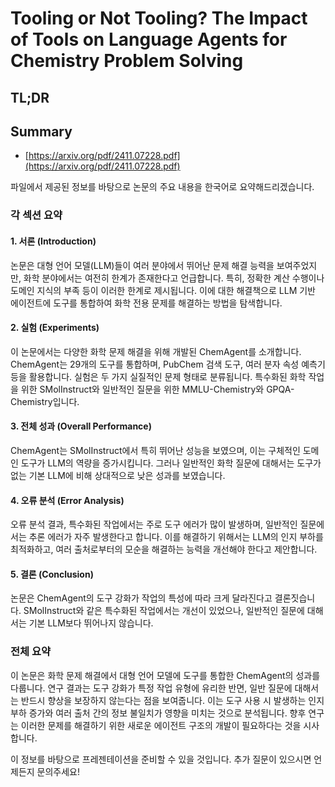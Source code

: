 # Tooling or Not Tooling? The Impact of Tools on Language Agents for Chemistry Problem Solving
## TL;DR
## Summary
- [https://arxiv.org/pdf/2411.07228.pdf](https://arxiv.org/pdf/2411.07228.pdf)

파일에서 제공된 정보를 바탕으로 논문의 주요 내용을 한국어로 요약해드리겠습니다.

### 각 섹션 요약

#### 1. 서론 (Introduction)
논문은 대형 언어 모델(LLM)들이 여러 분야에서 뛰어난 문제 해결 능력을 보여주었지만, 화학 분야에서는 여전히 한계가 존재한다고 언급합니다. 특히, 정확한 계산 수행이나 도메인 지식의 부족 등이 이러한 한계로 제시됩니다. 이에 대한 해결책으로 LLM 기반 에이전트에 도구를 통합하여 화학 전용 문제를 해결하는 방법을 탐색합니다.

#### 2. 실험 (Experiments)
이 논문에서는 다양한 화학 문제 해결을 위해 개발된 ChemAgent를 소개합니다. ChemAgent는 29개의 도구를 통합하며, PubChem 검색 도구, 여러 분자 속성 예측기 등을 활용합니다. 실험은 두 가지 실질적인 문제 형태로 분류됩니다. 특수화된 화학 작업을 위한 SMolInstruct와 일반적인 질문을 위한 MMLU-Chemistry와 GPQA-Chemistry입니다.

#### 3. 전체 성과 (Overall Performance)
ChemAgent는 SMolInstruct에서 특히 뛰어난 성능을 보였으며, 이는 구체적인 도메인 도구가 LLM의 역량을 증가시킵니다. 그러나 일반적인 화학 질문에 대해서는 도구가 없는 기본 LLM에 비해 상대적으로 낮은 성과를 보였습니다.

#### 4. 오류 분석 (Error Analysis)
오류 분석 결과, 특수화된 작업에서는 주로 도구 에러가 많이 발생하며, 일반적인 질문에서는 추론 에러가 자주 발생한다고 합니다. 이를 해결하기 위해서는 LLM의 인지 부하를 최적화하고, 여러 출처로부터의 모순을 해결하는 능력을 개선해야 한다고 제안합니다.

#### 5. 결론 (Conclusion)
논문은 ChemAgent의 도구 강화가 작업의 특성에 따라 크게 달라진다고 결론짓습니다. SMolInstruct와 같은 특수화된 작업에서는 개선이 있었으나, 일반적인 질문에 대해서는 기본 LLM보다 뛰어나지 않습니다.

### 전체 요약

이 논문은 화학 문제 해결에서 대형 언어 모델에 도구를 통합한 ChemAgent의 성과를 다룹니다. 연구 결과는 도구 강화가 특정 작업 유형에 유리한 반면, 일반 질문에 대해서는 반드시 향상을 보장하지 않는다는 점을 보여줍니다. 이는 도구 사용 시 발생하는 인지 부하 증가와 여러 출처 간의 정보 불일치가 영향을 미치는 것으로 분석됩니다. 향후 연구는 이러한 문제를 해결하기 위한 새로운 에이전트 구조의 개발이 필요하다는 것을 시사합니다.

이 정보를 바탕으로 프레젠테이션을 준비할 수 있을 것입니다. 추가 질문이 있으시면 언제든지 문의주세요!